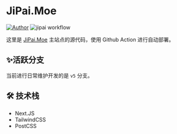 # JiPai.Moe
[![Author](https://img.shields.io/badge/Author-JiPai-informational.svg?style=flat)]((https://jipai.moe))
![jipai workflow](https://github.com/PaiJi/JiPai-Moe/actions/workflows/deploy.yml/badge.svg?branch=deploy)

这里是 [JiPai.Moe](https://jipai.moe) 主站点的源代码，使用 Github Action 进行自动部署。

## ✨活跃分支
当前进行日常维护开发的是 `v5` 分支。

## 🛠 技术栈
 * Next.JS
 * TailwindCSS
 * PostCSS